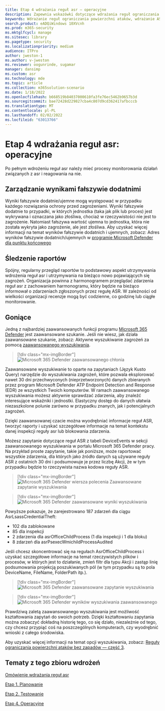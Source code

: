 ```yaml
---
title: Etap 4 wdrażania reguł asr — operacyjne
description: Zapewnia wskazówki dotyczące wdrażania reguł ograniczania powierzchni ataków.
keywords: Wdrażanie reguł ograniczania powierzchni ataków, wdrażanie ASR, włączanie reguł asr, konfigurowanie funkcji asr, systemu ochrony przed nieuprawnianiem hosta, reguł ochrony, reguł ochrony przed wykorzystywaniem luk, ochrony przed wykorzystywaniem, regułami wykorzystania luk, regułami zapobiegania powstawaniu przed wirusami, program Microsoft Defender for Endpoint, konfigurowanie reguł asr
search.product: eADQiWindows 10XVcnh
ms.prod: m365-security
ms.mktglfcycl: manage
ms.sitesec: library
ms.pagetype: security
ms.localizationpriority: medium
audience: ITPro
author: jweston-1
ms.author: v-jweston
ms.reviewer: oogunrinde, sugamar
manager: dansimp
ms.custom: asr
ms.technology: mde
ms.topic: article
ms.collection: m365solution-scenario
ms.date: 1/18/2022
ms.openlocfilehash: b668519b84037000610fa3fe76ec5462b9657b3d
ms.sourcegitcommit: bae72428d229827cba4c807d9cd362417afbcccb
ms.translationtype: MT
ms.contentlocale: pl-PL
ms.lasthandoff: 02/02/2022
ms.locfileid: "63013766"
---
```

# <a name="asr-rules-deployment-phase-4-operationalize"></a>Etap 4 wdrażania reguł asr: operacyjne

Po pełnym wdrożeniu reguł asr należy mieć procesy monitorowania działań związanych z asr i reagowania na nie.

## <a name="manage-false-positives"></a>Zarządzanie wynikami fałszywie dodatnimi

Wyniki fałszywie dodatnie/ujemne mogą występować w przypadku każdego rozwiązania ochrony przed zagrożeniami. Wyniki fałszywie dodatnie to przypadki, w których jednostka (taka jak plik lub proces) jest wykrywana i oznaczana jako złośliwa, chociaż w rzeczywistości nie jest to zagrożenie. Natomiast fałszywa wartość ujemna to jednostka, która nie została wykryta jako zagrożenie, ale jest złośliwa. Aby uzyskać więcej informacji na temat wyników fałszywie dodatnich i ujemnych, zobacz: Adres wyników fałszywie dodatnich/ujemnych w [programie Microsoft Defender dla punktu końcowego](defender-endpoint-false-positives-negatives.md)

## <a name="keeping-up-with-reports"></a>Śledzenie raportów

Spójny, regularny przegląd raportów to podstawowy aspekt utrzymywania wdrożenia reguł asr i utrzymywania na bieżąco nowo pojawiających się zagrożeń. Organizacja powinna z harmonogramem przeglądać zdarzenia reguł asr z zachowaniem harmonogramu, który będzie na bieżąco informował o zdarzeniach zgłoszonych przez regułę ASR. W zależności od wielkości organizacji recenzje mogą być codzienne, co godzinę lub ciągłe monitorowanie.

## <a name="hunting"></a>Goniące

Jedną z najbardziej zaawansowanych funkcji programu [Microsoft 365 Defender](https://security.microsoft.com) jest zaawansowane szukanie. Jeśli nie wiesz, jak działa zaawansowane szukanie, zobacz: Aktywne wyszukiwanie zagrożeń za pomocą [zaawansowanego wyszukiwania](/windows/security/threat-protection/microsoft-defender-atp/advanced-hunting-overview).

> [!div class="mx-imgBorder"]
> ![Microsoft 365 Defender zaawansowanego chłonia](images/asr-defender365-advanced-hunting2.png)

Zaawansowane wyszukiwanie to oparte na zapytaniach (Język Kusto Query) narzędzie do wyszukiwania zagrożeń, które pozwala eksplorować nawet 30 dni przechwyconych (nieprzetworzonych) danych zbieranych przez program Microsoft Defender ATP Endpoint Detection and Response (EDR) ze wszystkich Twoich komputerów. W ramach zaawansowanego wyszukiwania możesz aktywnie sprawdzać zdarzenia, aby znaleźć interesujące wskaźniki i jednostki. Elastyczny dostęp do danych ułatwia niezaszkolone polunie zarówno w przypadku znanych, jak i potencjalnych zagrożeń.

Dzięki zaawansowanej czacie można wyodrębniać informacje reguł ASR, tworzyć raporty i uzyskać szczegółowe informacje na temat kontekstu danej inspekcji reguły asr lub blokowania zdarzenia.

 Możesz zapytanie dotyczące reguł ASR z tabeli DeviceEvents w sekcji zaawansowanego wyszukiwania w portalu Microsoft 365 Defender pracy. Na przykład proste zapytanie, takie jak poniższe, może raportować wszystkie zdarzenia, dla których jako źródło danych są używane reguły ASR z ostatnich 30 dni i podsumowuje je przez liczbę Akcji, że w tym przypadku będzie to rzeczywista nazwa kodowa reguły ASR.

> [!div class="mx-imgBorder"]
> ![Microsoft 365 Defender wiersza polecenia Zaawansowane zapytanie wyszukiwania](images/asr-defender365-advanced-hunting3.png)

> [!div class="mx-imgBorder"]
> ![Microsoft 365 Defender zaawansowane wyniki wyszukiwania](images/asr-defender365-advanced-hunting4.png)

Powyższe pokazuje, że zarejestrowano 187 zdarzeń dla ciągu AsrLsassCredentialTheft:

- 102 dla zablokowane
- 85 dla inspekcji
- 2 zdarzenia dla asrOfficeChildProcess (1 dla inspekcji i 1 dla bloku)
- 8 zdarzeń dla asrPsexecWmichildProcessAudited

Jeśli chcesz skoncentrować się na  regułach AsrOfficeChildProcess i uzyskać szczegółowe informacje na temat rzeczywistych plików i procesów, w których jest to działanie, zmień filtr dla typu Akcji i zastąp linię podsumowania projekcją poszukiwanych pól (w tym przypadku są to pola DeviceName, FileName, FolderPath itp.).

> [!div class="mx-imgBorder"]
> ![Microsoft 365 Defender zaawansowane zapytanie wyszukiwania](images/asr-defender365-advanced-hunting4b.png)

> [!div class="mx-imgBorder"]
> ![Microsoft 365 Defender wyników wyszukiwania zaawansowanego](images/asr-defender365-advanced-hunting5b.png)

Prawdziwą zaletą zaawansowanego wyszukiwania jest możliwość kształtowania zapytań do swoich potrzeb. Dzięki kształtowaniu zapytania można zobaczyć dokładną historię tego, co się działo, niezależnie od tego, czy chcesz przypiąć coś na poszczególnych komputerach, czy wyodrębnić wnioski z całego środowiska.

Aby uzyskać więcej informacji na temat opcji wyszukiwania, zobacz: [Reguły ograniczania powierzchni ataków bez zapadów — część 3](https://techcommunity.microsoft.com/t5/microsoft-defender-for-endpoint/demystifying-attack-surface-reduction-rules-part-3/ba-p/1360968).

## <a name="topics-in-this-deployment-collection"></a>Tematy z tego zbioru wdrożeń

[Omówienie wdrażania reguł asr](attack-surface-reduction-rules-deployment.md)

[Etap 1. Planowanie](attack-surface-reduction-rules-deployment-phase-1.md)

[Etap 2. Testowanie](attack-surface-reduction-rules-deployment-phase-2.md)

[Etap 4. Operacyjne](attack-surface-reduction-rules-deployment-phase-4.md)
